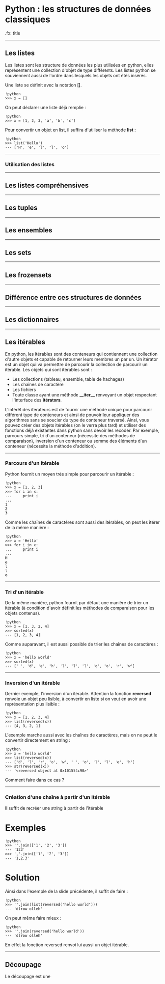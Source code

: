 # Python : les structures de données classiques

.fx: title

---

## Les listes

Les listes sont les structure de données les plus utilisées en python, elles représentent une collection d'objet de type différents. Les listes python se souviennent aussi de l'ordre dans lesquels les objets ont étés insérés.

Une liste se définit avec la notation **[]**.

    !python
    >>> x = []
    
On peut déclarer une liste déjà remplie :

    !python
    >>> x = [1, 2, 3, 'a', 'b', 'c']
    
Pour convertir un objet en list, il suffira d'utiliser la méthode **list** :

    !python
    >>> list('Hello')
    --- ['H', 'e', 'l', 'l', 'o']
    
---

### Utilisation des listes



---

## Les listes compréhensives

---

## Les tuples

---

## Les ensembles

---

## Les sets

---

## Les frozensets

---

## Différence entre ces structures de données

---

## Les dictionnaires

---

## Les itérables

En python, les itérables sont des conteneurs qui contiennent une collection d'autre objets et capable de retourner leurs membres un par un. Un itérator est un objet qui va permettre de parcourir la collection de parcourir un itérable. Les objets qui sont itérables sont :

* Les collections (tableau, ensemble, table de hachages)
* Les chaînes de caractère
* Les fichiers
* Toute classe ayant une méthode **\_\_iter\_\_** renvoyant un objet respectant l'interface des **itérators**.

L'intérêt des iterateurs est de fournir une méthode unique pour parcourir différent type de conteneurs et ainsi de pouvoir leur appliquer des algorithmes sans se soucier du type de conteneur traversé. Ainsi, vous pouvez créer des objets itérables (on le verra plus tard) et utiliser des fonctions déjà existantes dans python sans devoir les recoder. Par exemple, parcours simple, tri d'un conteneur (nécessite des méthodes de comparaison), inversion d'un conteneur ou somme des éléments d'un conteneur (nécessite la méthode d'addition).

---

### Parcours d'un itérable

Python fournit un moyen très simple pour parcourir un itérable :

    !python
    >>> x = [1, 2, 3]
    >>> for i in x:
    ...     print i
    ...
    1
    2
    3
    
Comme les chaînes de caractères sont aussi des itérables, on peut les itérer de la même manière : 

    !python
    >>> x = 'Hello'
    >>> for i in x:
    ...     print i
    ...
    H
    e
    l
    l
    o
    
---

### Tri d'un itérable

De la même manière, python fournit par défaut une manière de trier un itérable (à condition d'avoir définit les méthodes de comparaison pour les objets contenus).

    !python
    >>> x = [1, 3, 2, 4]
    >>> sorted(x)
    --- [1, 2, 3, 4]
    
Comme auparavant, il est aussi possible de trier les chaînes de caractères :

    !python
    >>> x = 'hello world'
    >>> sorted(x)
    --- [' ', 'd', 'e', 'h', 'l', 'l', 'l', 'o', 'o', 'r', 'w']
    
---

### Inversion d'un itérable

Dernier exemple, l'inversion d'un itérable. Attention la fonction **reversed** renvoie un objet peu lisible, à convertir en liste si on veut en avoir une représentation plus lisible :

    !python
    >>> x = [1, 2, 3, 4]
    >>> list(reversed(x))
    --- [4, 3, 2, 1]

L'exemple marche aussi avec les chaînes de caractères, mais on ne peut le convertir directement en string : 

    !python
    >>> x = 'hello world'
    >>> list(reversed(x))
    --- ['d', 'l', 'r', 'o', 'w', ' ', 'o', 'l', 'l', 'e', 'h']
    >>> str(reversed(x))
    --- '<reversed object at 0x101554c90>'
    
Comment faire dans ce cas ?

---

### Création d'une chaîne à partir d'un itérable

Il suffit de recréer une string à partir de l'itérable

# Exemples

    !python
    >>> ''.join(['1', '2', '3'])
    --- '123'
    >>> ','.join(['1', '2', '3'])
    --- '1,2,3'

# Solution

Ainsi dans l'exemple de la slide précédente, il suffit de faire :

    !python
    >>> ''.join(list(reversed('hello world')))
    --- 'dlrow olleh'
    
On peut même faire mieux :

    !python
    >>> ''.join(reversed('hello world'))
    --- 'dlrow olleh'
    
En effet la fonction reversed renvoi lui aussi un objet itérable.

---

## Découpage

Le découpage est une 